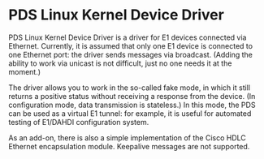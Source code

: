 # PDS Linux Kernel Device Driver

PDS Linux Kernel Device Driver is a driver for E1 devices connected via
Ethernet. Currently, it is assumed that only one E1 device is connected to one
Ethernet port: the driver sends messages via broadcast. (Adding the ability to
work via unicast is not difficult, just no one needs it at the moment.)

The driver allows you to work in the so-called fake mode, in which it still
returns a positive status without receiving a response from the device. (In
configuration mode, data transmission is stateless.) In this mode, the PDS can
be used as a virtual E1 tunnel: for example, it is useful for automated testing
of E1/DAHDI configuration system.

As an add-on, there is also a simple implementation of the Cisco HDLC Ethernet
encapsulation module. Keepalive messages are not supported.

